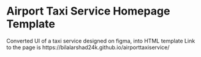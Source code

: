<h1>Airport Taxi Service Homepage Template</h1>
Converted UI of a taxi service designed on figma, into HTML template 
Link to the page is https://bilalarshad24k.github.io/airporttaxiservice/
